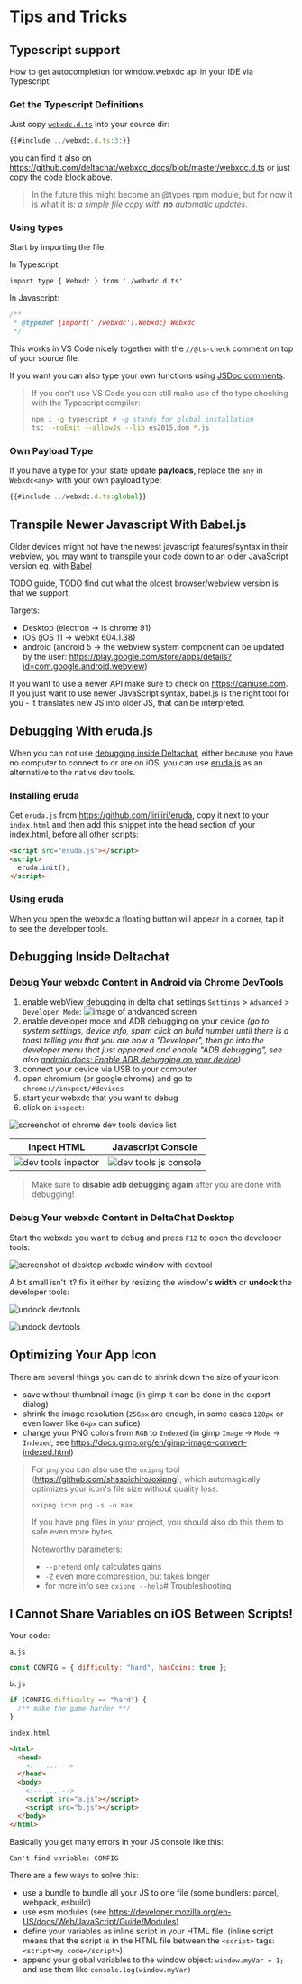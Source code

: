 # Tips and Tricks 


## Typescript support

How to get autocompletion for window.webxdc api in your IDE via Typescript.

### Get the Typescript Definitions

Just copy [`webxdc.d.ts`](https://github.com/deltachat/webxdc_docs/blob/master/webxdc.d.ts) into your source dir:

```typescript
{{#include ../webxdc.d.ts:3:}}
```

you can find it also on <https://github.com/deltachat/webxdc_docs/blob/master/webxdc.d.ts> or just copy the code block above.

> In the future this might become an @types npm module, but for now it is what it is: _a simple file copy with **no** automatic updates_.

### Using types

Start by importing the file.

In Typescript: 

```tyspescript
import type { Webxdc } from './webxdc.d.ts'
```

In Javascript:

```javascript
/**
 * @typedef {import('./webxdc').Webxdc} Webxdc
 */
```

This works in VS Code nicely together with the `//@ts-check` comment on top of your source file.

If you want you can also type your own functions using [JSDoc comments](https://jsdoc.app/).

> If you don't use VS Code you can still make use of the type checking with the Typescript compiler:
>
> ```sh
> npm i -g typescript # -g stands for global installation
> tsc --noEmit --allowJs --lib es2015,dom *.js
> ```

### Own Payload Type

If you have a type for your state update **payloads**, replace the `any` in `Webxdc<any>` with your own payload type:

```typescript
{{#include ../webxdc.d.ts:global}}
```


## Transpile Newer Javascript With Babel.js

Older devices might not have the newest javascript features/syntax in their webview, you may want to transpile your code down to an older JavaScript version eg. with [Babel](https://babeljs.io)

TODO guide, TODO find out what the oldest browser/webview version is that we support.

Targets:

- Desktop (electron -> is chrome 91)
- iOS (iOS 11 -> webkit 604.1.38)
- android (android 5 -> the webview system component can be updated by the user: <https://play.google.com/store/apps/details?id=com.google.android.webview>)

If you want to use a newer API make sure to check on <https://caniuse.com>. If you just want to use newer JavaScript syntax, babel.js is the right tool for you - it translates new JS into older JS, that can be interpreted.



## Debugging With eruda.js

When you can not use [debugging inside Deltachat](05_03_debugging_in_deltachat.md), either because you have no computer to connect to or are on iOS, you can use [eruda.js](https://github.com/liriliri/eruda) as an alternative to the native dev tools.

### Installing eruda

Get `eruda.js` from https://github.com/liriliri/eruda, copy it next to your `index.html` and then add this snippet into the head section of your index.html, before all other scripts:

```html
<script src="eruda.js"></script>
<script>
  eruda.init();
</script>
```

### Using eruda

When you open the webxdc a floating button will appear in a corner, tap it to see the developer tools.


## Debugging Inside Deltachat

### Debug Your webxdc Content in Android via Chrome DevTools

1. enable webView debugging in delta chat settings `Settings` > `Advanced` > `Developer Mode`: <img alt="image of andvanced screen" src="images/android_remote_debug_enable.png" style="max-height:40vh" />
1. enable developer mode and ADB debugging on your device _(go to system settings, device info, spam click on build number until there is a toast telling you that you are now a "Developer", then go into the developer menu that just appeared and enable "ADB debugging", see also [android docs: Enable ADB debugging on your device](https://developer.android.com/studio/command-line/adb#Enabling))._
1. connect your device via USB to your computer
1. open chromium (or google chrome) and go to `chrome://inspect/#devices`
1. start your webxdc that you want to debug
1. click on `inspect`:

<p>
<img
src="images/android_remote_debug_list.png"
alt="screenshot of chrome dev tools device list"
style="max-height:40vh"
/>
</p>

| Inpect HTML                                                      | Javascript Console                                               |
| ---------------------------------------------------------------- | ---------------------------------------------------------------- |
| ![dev tools inpector](images/android_remote_debug_inspector.png) | ![dev tools js console](images/android_remote_debug_console.png) |

> Make sure to **disable adb debugging again** after you are done with debugging!

### Debug Your webxdc Content in DeltaChat Desktop

Start the webxdc you want to debug and press `F12` to open the developer tools:

<p>
<img
src="images/desktop_debug_open.png"
alt="screenshot of desktop webxdc window with devtool"
style="max-height:40vh"
/>
</p>

A bit small isn't it? fix it either by resizing the window's **width** or **undock** the developer tools:

<p>
<img
src="images/desktop_debug_undock.png"
alt="undock devtools"
style="max-height:40vh"
/>
</p>

<p>
<img
src="images/desktop_debug_extra_window.png"
alt="undock devtools"
style="max-height:40vh"
/>
</p>



## Optimizing Your App Icon

There are several things you can do to shrink down the size of your icon:

- save without thumbnail image (in gimp it can be done in the export dialog)
- shrink the image resolution (`256px` are enough, in some cases `128px` or even lower like `64px` can sufice)
- change your PNG colors from `RGB` to `Indexed` (in gimp `Image` -> `Mode` -> `Indexed`, see <https://docs.gimp.org/en/gimp-image-convert-indexed.html>)


> For `png` you can also use the `oxipng` tool (<https://github.com/shssoichiro/oxipng>), which automagically optimizes your icon's file size without quality loss:
> ```
> oxipng icon.png -s -o max
> ```
> 
> If you have png files in your project, you should also do this them to safe even more bytes.
>
> Noteworthy parameters:
> - `--pretend` only calculates gains
> - `-Z` even more compression, but takes longer
> - for more info see `oxipng --help`# Troubleshooting


## I Cannot Share Variables on iOS Between Scripts!

Your code:

`a.js`

```js
const CONFIG = { difficulty: "hard", hasCoins: true };
```

`b.js`

```js
if (CONFIG.difficulty == "hard") {
  /** make the game harder **/
}
```

`index.html`

```html
<html>
  <head>
    <!-- ... -->
  </head>
  <body>
    <!-- ... -->
    <script src="a.js"></script>
    <script src="b.js"></script>
  </body>
</html>
```

Basically you get many errors in your JS console like this:

```
Can't find variable: CONFIG
```

There are a few ways to solve this:

- use a bundle to bundle all your JS to one file (some bundlers: parcel, webpack, esbuild)
- use esm modules (see <https://developer.mozilla.org/en-US/docs/Web/JavaScript/Guide/Modules>)
- define your variables as inline script in your HTML file. (inline script means that the script is in the HTML file between the `<script>` tags: `<script>my code</script>`)
- append your global variables to the window object: `window.myVar = 1;` and use them like `console.log(window.myVar)`
